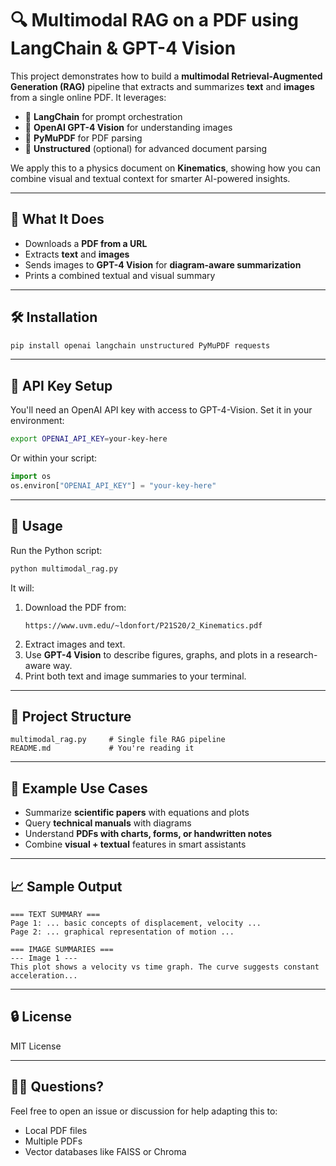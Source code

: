 # 🔍 Multimodal RAG on a PDF using LangChain & GPT-4 Vision

This project demonstrates how to build a **multimodal Retrieval-Augmented Generation (RAG)** pipeline that extracts and summarizes **text** and **images** from a single online PDF. It leverages:

- 📘 **LangChain** for prompt orchestration  
- 🧠 **OpenAI GPT-4 Vision** for understanding images  
- 📄 **PyMuPDF** for PDF parsing  
- 🧰 **Unstructured** (optional) for advanced document parsing

We apply this to a physics document on **Kinematics**, showing how you can combine visual and textual context for smarter AI-powered insights.

---

## 📌 What It Does

- Downloads a **PDF from a URL**
- Extracts **text** and **images**
- Sends images to **GPT-4 Vision** for **diagram-aware summarization**
- Prints a combined textual and visual summary

---

## 🛠️ Installation

```bash
pip install openai langchain unstructured PyMuPDF requests
```

---

## 🔑 API Key Setup

You'll need an OpenAI API key with access to GPT-4-Vision. Set it in your environment:

```bash
export OPENAI_API_KEY=your-key-here
```

Or within your script:

```python
import os
os.environ["OPENAI_API_KEY"] = "your-key-here"
```

---

## 🚀 Usage

Run the Python script:

```bash
python multimodal_rag.py
```

It will:

1. Download the PDF from:
   ```
   https://www.uvm.edu/~ldonfort/P21S20/2_Kinematics.pdf
   ```
2. Extract images and text.
3. Use **GPT-4 Vision** to describe figures, graphs, and plots in a research-aware way.
4. Print both text and image summaries to your terminal.

---

## 📂 Project Structure

```
multimodal_rag.py     # Single file RAG pipeline
README.md             # You're reading it
```

---

## 🧠 Example Use Cases

- Summarize **scientific papers** with equations and plots  
- Query **technical manuals** with diagrams  
- Understand **PDFs with charts, forms, or handwritten notes**  
- Combine **visual + textual** features in smart assistants

---

## 📈 Sample Output

```
=== TEXT SUMMARY ===
Page 1: ... basic concepts of displacement, velocity ...
Page 2: ... graphical representation of motion ...

=== IMAGE SUMMARIES ===
--- Image 1 ---
This plot shows a velocity vs time graph. The curve suggests constant acceleration...
```

---

## 🔒 License

MIT License

---

## 🙋‍♂️ Questions?

Feel free to open an issue or discussion for help adapting this to:
- Local PDF files
- Multiple PDFs
- Vector databases like FAISS or Chroma
